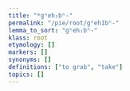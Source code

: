 ```yaml
---
title: "*gʰeh₁bʰ-"
permalink: "/pie/root/gʰeh1bʰ-"
lemma_to_sort: "gʰeh₁bʰ-"
klass: root
etymology: []
markers: []
synonyms: []
definitions: ["to grab", "take"]
topics: []
---
```

